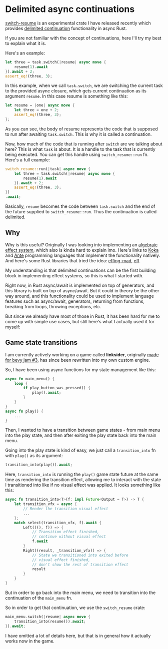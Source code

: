 # Delimited async continuations

[switch-resume](https://crates.io/crates/switch-resume)
is an experimental crate I have released recently which provides [delimited continuation](https://en.wikipedia.org/wiki/Delimited_continuation) functionality in async Rust.

If you are not familiar with the concept of continuations, here I'll try my best to explain what it is.

Here's an example:

```rs
let three = task.switch(|resume| async move {
    resume(1).await
}).await + 2;
assert_eq!(three, 3);
```

In this example, when we call `task.switch`, we are switching the current task to the provided async closure, which gets current continuation as its argument `resume`.
In this case resume is something like this:

```rs
let resume = |one| async move {
    let three = one + 2;
    assert_eq!(three, 3);
};
```

As you can see, the body of resume represents the code that is supposed to run after awaiting `task.switch`. This is why it is called a continuation.

Now, how much of the code that is running after `switch` are we talking about here?
This is what `task` is about.
It is a handle to the task that is currently being executed.
You can get this handle using `switch_resume::run` fn.
Here's a full example:

```rs
switch_resume::run(|task| async move {
    let three = task.switch(|resume| async move {
        resume(1).await
    }).await + 2;
    assert_eq!(three, 3);
})
.await;
```

Basically, `resume` becomes the code between `task.switch` and the end of the future supplied to `switch_resume::run`.
Thus the continuation is called delimited.

## Why

Why is this useful?
Originally I was looking into implementing an [algebraic effect system](https://en.wikipedia.org/wiki/Effect_system), which also is kinda hard to explain imo.
Here's links to [Koka](https://koka-lang.github.io/koka/doc/index.html) and [Ante](https://antelang.org/) programming languages that implement the functionality natively.
And here's some Rust libraries that tried the idea: [effing-mad](https://github.com/rosefromthedead/effing-mad), [eff](https://crates.io/crates/eff).

My understanding is that delimited continuations can be the first building block in implementing effect systems, so this is what I started with.

Right now, in Rust async/await is implemented on top of generators,
and this library is built on top of async/await.
But it could in theory be the other way around, and this functionality could be used to implement language features such as async/await, generators, returning from functions, breaking from loops, throwing exceptions, etc.

But since we already have most of those in Rust, it has been hard for me to come up with simple use cases, but still here's what I actually used it for myself:

## Game state transitions

I am currently actively working on a game called **linksider**, originally [made for bevy jam #3](https://kuviman.itch.io/linksider), has since been rewritten into my own custom engine.

So, I have been using async functions for my state management like this:

```rs
async fn main_menu() {
    loop {
        if play_button_was_pressed() {
            play().await;
        }
    }
}
async fn play() {
    ...
}
```

Then, I wanted to have a transition between game states -
from main menu into the play state, and then after exiting the play state back into the main menu.

Going into the play state is kind of easy, we just call a `transition_into` fn with `play()` as its argument:

```rs
transition_into(play()).await;
```

Here, `transition_into` is running the `play()` game state future at the same time as rendering the transition effect, allowing me to interact with the state I transitioned into like if no visual effect was applied. It looks something like this:

```rs
async fn transition_into<T>(f: impl Future<Output = T>) -> T {
    let transition_vfx = async {
        // Render the transition visual effect
        ...
    };
    match select(transition_vfx, f).await {
        Left(((), f)) => {
            // Transition effect finished,
            // continue without visual effect
            f.await
        }
        Right((result, _transition_vfx)) => {
            // State we transitioned into exited before
            // visual effect finished,
            // don't show the rest of transition effect
            result
        }
    }
}
```

But in order to go back into the main menu, we need to transition into the continuation of the `main_menu` fn.

So in order to get that continuation, we use the `switch_resume` crate:

```rs
main_menu.switch(|resume| async move {
    transition_into(resume()).await;
}).await;
```

I have omitted a lot of details here, but that is in general how it actually works now in the game.
